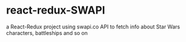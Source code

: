 # react-redux-SWAPI

a React-Redux project using swapi.co API to fetch info about Star Wars characters, battleships and so on
